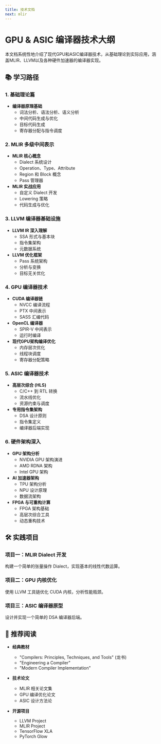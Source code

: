```yaml
---
title: 技术文档
next: mlir
---
```


# GPU & ASIC 编译器技术大纲

本文档系统性地介绍了现代GPU和ASIC编译器技术，从基础理论到实际应用，涵盖MLIR、LLVM以及各种硬件加速器的编译器实现。

## 📚 学习路径

### 1. 基础理论篇
- **编译器原理基础**
  - 词法分析、语法分析、语义分析
  - 中间代码生成与优化
  - 目标代码生成
  - 寄存器分配与指令调度

### 2. MLIR 多级中间表示
- **MLIR 核心概念**
  - Dialect 系统设计
  - Operation、Type、Attribute
  - Region 和 Block 概念
  - Pass 管理器
- **MLIR 实战应用**
  - 自定义 Dialect 开发
  - Lowering 策略
  - 代码生成与优化

### 3. LLVM 编译器基础设施
- **LLVM IR 深入理解**
  - SSA 形式与基本块
  - 指令集架构
  - 元数据系统
- **LLVM 优化框架**
  - Pass 系统架构
  - 分析与变换
  - 目标无关优化

### 4. GPU 编译器技术
- **CUDA 编译器链**
  - NVCC 编译流程
  - PTX 中间表示
  - SASS 汇编代码
- **OpenCL 编译器**
  - SPIR-V 中间表示
  - 运行时编译
- **现代GPU架构编译优化**
  - 内存层次优化
  - 线程块调度
  - 寄存器分配策略

### 5. ASIC 编译器技术
- **高层次综合 (HLS)**
  - C/C++ 到 RTL 转换
  - 流水线优化
  - 资源约束与调度
- **专用指令集架构**
  - DSA 设计原则
  - 指令集定义
  - 编译器后端实现

### 6. 硬件架构深入
- **GPU 架构分析**
  - NVIDIA GPU 架构演进
  - AMD RDNA 架构
  - Intel GPU 架构
- **AI 加速器架构**
  - TPU 架构分析
  - NPU 设计原理
  - 数据流架构
- **FPGA 与可重构计算**
  - FPGA 架构基础
  - 高层次综合工具
  - 动态重构技术

## 🛠️ 实践项目

### 项目一：MLIR Dialect 开发
构建一个简单的张量操作 Dialect，实现基本的线性代数运算。

### 项目二：GPU 内核优化
使用 LLVM 工具链优化 CUDA 内核，分析性能瓶颈。

### 项目三：ASIC 编译器原型
设计并实现一个简单的 DSA 编译器后端。

## 📖 推荐阅读

- **经典教材**
  - "Compilers: Principles, Techniques, and Tools" (龙书)
  - "Engineering a Compiler" 
  - "Modern Compiler Implementation"

- **技术论文**
  - MLIR 相关论文集
  - GPU 编译优化论文
  - ASIC 设计方法论

- **开源项目**
  - LLVM Project
  - MLIR Project  
  - TensorFlow XLA
  - PyTorch Glow
